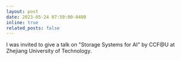 ```yaml
---
layout: post
date: 2023-05-24 07:59:00-0400
inline: true
related_posts: false
---
```


I was invited to give a talk on "Storage Systems for AI" by CCF@U at Zhejiang University of Technology.